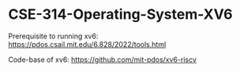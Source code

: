 # CSE-314-Operating-System-XV6

Prerequisite to running xv6: https://pdos.csail.mit.edu/6.828/2022/tools.html

Code-base of xv6: https://github.com/mit-pdos/xv6-riscv

